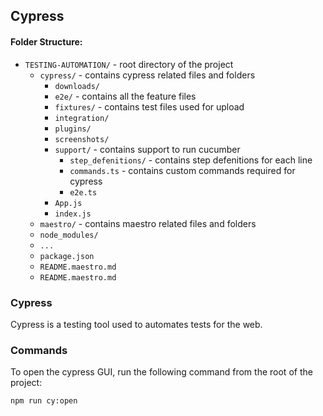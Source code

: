 ## Cypress

#### Folder Structure: 

- `TESTING-AUTOMATION/`             - root directory of the project
  - `cypress/`                      - contains cypress related files and folders
    - `downloads/`                  
    - `e2e/`                        - contains all the feature files
    - `fixtures/`                   - contains test files used for upload
    - `integration/`                
    - `plugins/`
    - `screenshots/`            
    - `support/`                    - contains support to run cucumber
        - `step_defenitions/`       - contains step defenitions for each line
        - `commands.ts`             - contains custom commands required for cypress
        - `e2e.ts`
    - `App.js`
    - `index.js`
  - `maestro/`                      - contains maestro related files and folders
  - `node_modules/`
  - `...`
  - `package.json`
  - `README.maestro.md`
  - `README.maestro.md`

### Cypress

Cypress is a testing tool used to automates tests for the web.

### Commands

To open the cypress GUI, run the following command from the root of the project:
```sh
npm run cy:open
```